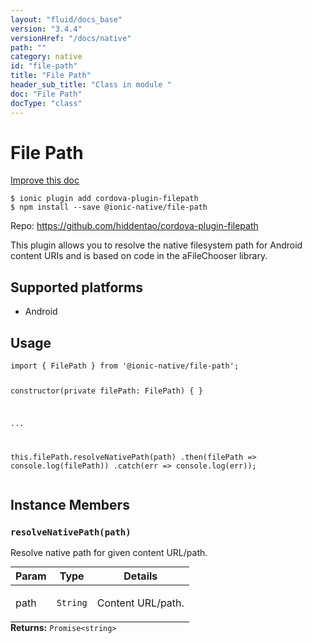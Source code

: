 ```yaml
---
layout: "fluid/docs_base"
version: "3.4.4"
versionHref: "/docs/native"
path: ""
category: native
id: "file-path"
title: "File Path"
header_sub_title: "Class in module "
doc: "File Path"
docType: "class"
---
```


<h1 class="api-title">File Path</h1>

<a class="improve-v2-docs" href="http://github.com/driftyco/ionic-native/edit/master/src/@ionic-native/plugins/file-path/index.ts#L3">
  Improve this doc
</a>






<pre><code class="nohighlight">$ ionic plugin add cordova-plugin-filepath
$ npm install --save @ionic-native/file-path
</code></pre>
<p>Repo:
  <a href="https://github.com/hiddentao/cordova-plugin-filepath">
    https://github.com/hiddentao/cordova-plugin-filepath
  </a>
</p>


<p>This plugin allows you to resolve the native filesystem path for Android content URIs and is based on code in the aFileChooser library.</p>




<h2>Supported platforms</h2>
<ul>
  <li>Android</li>
</ul>






<h2>Usage</h2>
<pre><code>import { FilePath } from &#39;@ionic-native/file-path&#39;;

constructor(private filePath: FilePath) { }

...

this.filePath.resolveNativePath(path)
  .then(filePath =&gt; console.log(filePath))
  .catch(err =&gt; console.log(err));
</code></pre>








<h2>Instance Members</h2>
<h3><a class="anchor" name="resolveNativePath" href="#resolveNativePath"></a><code>resolveNativePath(path)</code></h3>


Resolve native path for given content URL/path.
<table class="table param-table" style="margin:0;">
  <thead>
  <tr>
    <th>Param</th>
    <th>Type</th>
    <th>Details</th>
  </tr>
  </thead>
  <tbody>
  <tr>
    <td>
      path</td>
    <td>
      <code>String</code>
    </td>
    <td>
      <p>Content URL/path.</p>
</td>
  </tr>
  </tbody>
</table>

<div class="return-value" markdown="1">
  <i class="icon ion-arrow-return-left"></i>
  <b>Returns:</b> <code>Promise&lt;string&gt;</code> 
</div>





